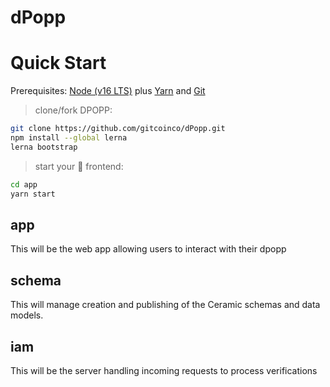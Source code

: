 # dPopp

# Quick Start

Prerequisites: [Node (v16 LTS)](https://nodejs.org/en/download/) plus [Yarn](https://classic.yarnpkg.com/en/docs/install/) and [Git](https://git-scm.com/downloads)

> clone/fork DPOPP:

```bash
git clone https://github.com/gitcoinco/dPopp.git
npm install --global lerna
lerna bootstrap
```

> start your 📱 frontend:

```bash
cd app
yarn start
```

## app

This will be the web app allowing users to interact with their dpopp

## schema

This will manage creation and publishing of the Ceramic schemas and data models.

## iam

This will be the server handling incoming requests to process verifications
